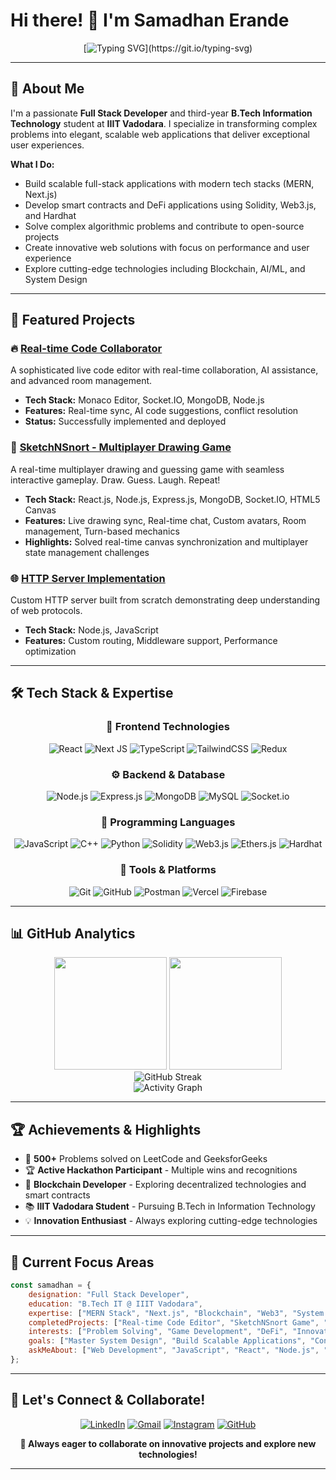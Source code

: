 # Hi there! 👋 I'm Samadhan Erande

<div align="center">
  
  [![Typing SVG](https://readme-typing-svg.demolab.com?font=Fira+Code&pause=1000&color=2E8B57&center=true&vCenter=true&width=600&lines=Full+Stack+Developer+%7C+MERN+Stack+Expert;B.Tech+IT+Student+%40+IIIT+Vadodara;Problem+Solver+%7C+Blockchain+Developer!)](https://git.io/typing-svg)
  
</div>

---

## 🚀 About Me

I'm a passionate **Full Stack Developer** and third-year **B.Tech Information Technology** student at **IIIT Vadodara**. I specialize in transforming complex problems into elegant, scalable web applications that deliver exceptional user experiences.

**What I Do:**
- Build scalable full-stack applications with modern tech stacks (MERN, Next.js)
- Develop smart contracts and DeFi applications using Solidity, Web3.js, and Hardhat
- Solve complex algorithmic problems and contribute to open-source projects
- Create innovative web solutions with focus on performance and user experience
- Explore cutting-edge technologies including Blockchain, AI/ML, and System Design


---

## 💼 Featured Projects

### 🔥 [Real-time Code Collaborator](https://github.com/erandesamadhan2003/HackIIITV) 
A sophisticated live code editor with real-time collaboration, AI assistance, and advanced room management.
- **Tech Stack:** Monaco Editor, Socket.IO, MongoDB, Node.js
- **Features:** Real-time sync, AI code suggestions, conflict resolution
- **Status:** Successfully implemented and deployed

### 🎨 [SketchNSnort - Multiplayer Drawing Game](https://github.com/erandesamadhan2003/Scribble)
A real-time multiplayer drawing and guessing game with seamless interactive gameplay. Draw. Guess. Laugh. Repeat!
- **Tech Stack:** React.js, Node.js, Express.js, MongoDB, Socket.IO, HTML5 Canvas
- **Features:** Live drawing sync, Real-time chat, Custom avatars, Room management, Turn-based mechanics
- **Highlights:** Solved real-time canvas synchronization and multiplayer state management challenges

### 🌐 [HTTP Server Implementation](https://github.com/erandesamadhan2003/HTTP-Server)
Custom HTTP server built from scratch demonstrating deep understanding of web protocols.
- **Tech Stack:** Node.js, JavaScript
- **Features:** Custom routing, Middleware support, Performance optimization

---

## 🛠️ Tech Stack & Expertise

<div align="center">

### 🎨 Frontend Technologies
![React](https://img.shields.io/badge/React-%2320232a.svg?style=for-the-badge&logo=react&logoColor=%2361DAFB)
![Next JS](https://img.shields.io/badge/Next.js-black?style=for-the-badge&logo=next.js&logoColor=white)
![TypeScript](https://img.shields.io/badge/TypeScript-%23007ACC.svg?style=for-the-badge&logo=typescript&logoColor=white)
![TailwindCSS](https://img.shields.io/badge/Tailwind_CSS-38B2AC?style=for-the-badge&logo=tailwind-css&logoColor=white)
![Redux](https://img.shields.io/badge/Redux-%23593d88.svg?style=for-the-badge&logo=redux&logoColor=white)

### ⚙️ Backend & Database
![Node.js](https://img.shields.io/badge/Node.js-6DA55F?style=for-the-badge&logo=node.js&logoColor=white)
![Express.js](https://img.shields.io/badge/Express.js-%23404d59.svg?style=for-the-badge&logo=express&logoColor=%2361DAFB)
![MongoDB](https://img.shields.io/badge/MongoDB-%234ea94b.svg?style=for-the-badge&logo=mongodb&logoColor=white)
![MySQL](https://img.shields.io/badge/MySQL-4479A1.svg?style=for-the-badge&logo=mysql&logoColor=white)
![Socket.io](https://img.shields.io/badge/Socket.io-black?style=for-the-badge&logo=socket.io&badgeColor=010101)

### 🧠 Programming Languages
![JavaScript](https://img.shields.io/badge/JavaScript-%23323330.svg?style=for-the-badge&logo=javascript&logoColor=%23F7DF1E)
![C++](https://img.shields.io/badge/C++-%2300599C.svg?style=for-the-badge&logo=c%2B%2B&logoColor=white)
![Python](https://img.shields.io/badge/Python-3670A0?style=for-the-badge&logo=python&logoColor=ffdd54)
![Solidity](https://img.shields.io/badge/Solidity-%23363636.svg?style=for-the-badge&logo=solidity&logoColor=white)
![Web3.js](https://img.shields.io/badge/Web3.js-F16822?style=for-the-badge&logo=web3.js&logoColor=white)
![Ethers.js](https://img.shields.io/badge/Ethers.js-2535a0?style=for-the-badge&logo=ethereum&logoColor=white)
![Hardhat](https://img.shields.io/badge/Hardhat-fff04d?style=for-the-badge&logo=hardhat&logoColor=black)

### 🔧 Tools & Platforms
![Git](https://img.shields.io/badge/Git-fc6d26?style=for-the-badge&logo=git&logoColor=white)
![GitHub](https://img.shields.io/badge/GitHub-%23121011.svg?style=for-the-badge&logo=github&logoColor=white)
![Postman](https://img.shields.io/badge/Postman-FF6C37?style=for-the-badge&logo=postman&logoColor=white)
![Vercel](https://img.shields.io/badge/Vercel-%23000000.svg?style=for-the-badge&logo=vercel&logoColor=white)
![Firebase](https://img.shields.io/badge/Firebase-%23039BE5.svg?style=for-the-badge&logo=firebase)

</div>

---

## 📊 GitHub Analytics
<div align="center">
  
  <img height="180em" src="https://github-readme-stats.vercel.app/api?username=erandesamadhan2003&show_icons=true&theme=radical&include_all_commits=true&count_private=true&cache_seconds=86400"/>
  <img height="180em" src="https://github-readme-stats.vercel.app/api/top-langs/?username=erandesamadhan2003&layout=compact&langs_count=8&theme=radical&cache_seconds=86400"/>
  
</div>
<div align="center">
  
<img src="https://github-readme-streak-stats-salesp07.vercel.app/?user=erandesamadhan2003&theme=radical&hide_border=true" alt="GitHub Streak"/>

</div>
<div align="center">
  
  <img src="https://github-readme-activity-graph.vercel.app/graph?username=erandesamadhan2003&theme=react-dark&hide_border=true&area=true" alt="Activity Graph"/>
  
</div>

---

## 🏆 Achievements & Highlights

- 🎯 **500+** Problems solved on LeetCode and GeeksforGeeks
- 🏆 **Active Hackathon Participant** - Multiple wins and recognitions
- 🌟 **Blockchain Developer** - Exploring decentralized technologies and smart contracts
- 📚 **IIIT Vadodara Student** - Pursuing B.Tech in Information Technology
- 💡 **Innovation Enthusiast** - Always exploring cutting-edge technologies

---

## 🎯 Current Focus Areas

```javascript
const samadhan = {
    designation: "Full Stack Developer",
    education: "B.Tech IT @ IIIT Vadodara",
    expertise: ["MERN Stack", "Next.js", "Blockchain", "Web3", "System Design"],
    completedProjects: ["Real-time Code Editor", "SketchNSnort Game", "HTTP Server"],
    interests: ["Problem Solving", "Game Development", "DeFi", "Innovation"],
    goals: ["Master System Design", "Build Scalable Applications", "Contribute to Major OSS"],
    askMeAbout: ["Web Development", "JavaScript", "React", "Node.js", "MongoDB", "Socket.IO", "Blockchain", "Smart Contracts"]
};
```

---

## 🤝 Let's Connect & Collaborate!

<div align="center">

[![LinkedIn](https://img.shields.io/badge/LinkedIn-%230077B5.svg?style=for-the-badge&logo=linkedin&logoColor=white)](https://linkedin.com/in/samadhan-erande-103712326)
[![Gmail](https://img.shields.io/badge/Gmail-D14836?style=for-the-badge&logo=gmail&logoColor=white)](mailto:erandesamadhan2003@gmail.com)
[![Instagram](https://img.shields.io/badge/Instagram-%23E4405F.svg?style=for-the-badge&logo=Instagram&logoColor=white)](https://instagram.com/samadhan_sami)
[![GitHub](https://img.shields.io/badge/GitHub-%23121011.svg?style=for-the-badge&logo=github&logoColor=white)](https://github.com/erandesamadhan2003)

</div>



<div align="center">
  
  **💫 Always eager to collaborate on innovative projects and explore new technologies!**
  
</div>

---

